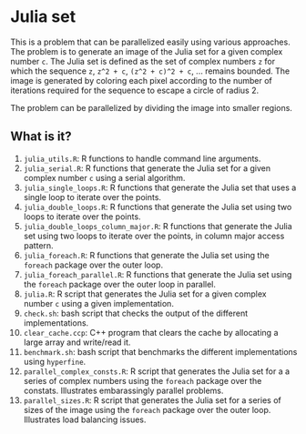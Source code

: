 # Julia set

This is a problem that can be parallelized easily using various approaches. The
problem is to generate an image of the Julia set for a given complex number
`c`. The Julia set is defined as the set of complex numbers `z` for which the
sequence `z`, `z^2 + c`, `(z^2 + c)^2 + c`, ... remains bounded. The image is
generated by coloring each pixel according to the number of iterations required
for the sequence to escape a circle of radius 2.

The problem can be parallelized by dividing the image into smaller regions.


## What is it?

1. `julia_utils.R`: R functions to handle command line arguments.
1. `julia_serial.R`: R functions that generate the Julia set for a given
   complex number `c` using a serial algorithm.
1. `julia_single_loops.R`: R functions that generate the Julia set that uses a
   single loop to iterate over the points.
1. `julia_double_loops.R`: R functions that generate the Julia set using two
   loops to iterate over the points.
1. `julia_double_loops_column_major.R`: R functions that generate the Julia set
   using two loops to iterate over the points, in column major access pattern.
1. `julia_foreach.R`: R functions that generate the Julia set using the `foreach`
   package over the outer loop.
1. `julia_foreach_parallel.R`: R functions that generate the Julia set using the
   `foreach` package over the outer loop in parallel.
1. `julia.R`: R script that generates the Julia set for a given complex number
   `c` using a given implementation.
1. `check.sh`: bash script that checks the output of the different
  implementations.
1. `clear_cache.ccp`: C++ program that clears the cache by allocating a large
   array and write/read it.
1. `benchmark.sh`: bash script that benchmarks the different implementations using
   `hyperfine`.
1. `parallel_complex_consts.R`: R script that generates the Julia set for a
   a series of complex numbers using the `foreach` package over the constats.
   Illustrates embarassingly parallel problems.
1. `parallel_sizes.R`: R script that generates the Julia set for a series of
   sizes of the image using the `foreach` package over the outer loop.  Illustrates
   load balancing issues.

